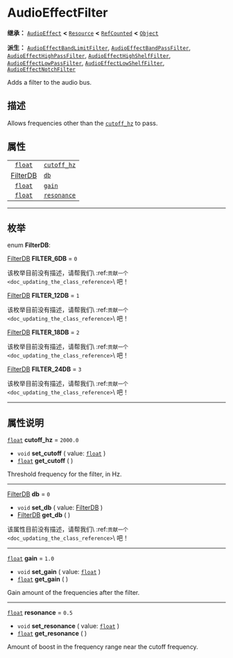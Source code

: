 <!-- ⚠ 请勿编辑本文件 ⚠ -->
<!-- 本文档使用脚本从 WeDot 引擎源码仓库生成。 -->
<!-- 生成脚本：https://github.com/WeDot-Engine/WeDot/tree/4.3/doc/tools/make_md.py； -->
<!-- 原文件：https://github.com/WeDot-Engine/WeDot/tree/4.3/doc/classes/AudioEffectFilter.xml。 -->

<div id="_class_audioeffectfilter"></div>

# AudioEffectFilter

**继承：** [`AudioEffect`](class_audioeffect.md) **<** [`Resource`](class_resource.md) **<** [`RefCounted`](class_refcounted.md) **<** [`Object`](class_object.md)

**派生：** [`AudioEffectBandLimitFilter`](class_audioeffectbandlimitfilter.md), [`AudioEffectBandPassFilter`](class_audioeffectbandpassfilter.md), [`AudioEffectHighPassFilter`](class_audioeffecthighpassfilter.md), [`AudioEffectHighShelfFilter`](class_audioeffecthighshelffilter.md), [`AudioEffectLowPassFilter`](class_audioeffectlowpassfilter.md), [`AudioEffectLowShelfFilter`](class_audioeffectlowshelffilter.md), [`AudioEffectNotchFilter`](class_audioeffectnotchfilter.md)

Adds a filter to the audio bus.

## 描述

Allows frequencies other than the [`cutoff_hz`](#class_audioeffectfilter_property_cutoff_hz) to pass.

## 属性

|||
|:-:|:--|
| [`float`](class_float.md)                    | [`cutoff_hz`](#class_audioeffectfilter_property_cutoff_hz) | ``2000.0`` |
| [FilterDB](#enum_audioeffectfilter_filterdb) | [`db`](#class_audioeffectfilter_property_db)               | ``0``      |
| [`float`](class_float.md)                    | [`gain`](#class_audioeffectfilter_property_gain)           | ``1.0``    |
| [`float`](class_float.md)                    | [`resonance`](#class_audioeffectfilter_property_resonance) | ``0.5``    |

<!-- rst-class:: classref-section-separator -->

---

## 枚举

<div id="_class_enum_audioeffectfilter_filterdb"></div>

enum **FilterDB**: <div id="enum_audioeffectfilter_filterdb"></div>

<div id="_class_audioeffectfilter_constant_filter_6db"></div>

[FilterDB](#enum_audioeffectfilter_filterdb) **FILTER_6DB** = ``0``

该枚举目前没有描述，请帮我们\ :ref:`贡献一个 <doc_updating_the_class_reference>`\ 吧！



<div id="_class_audioeffectfilter_constant_filter_12db"></div>

[FilterDB](#enum_audioeffectfilter_filterdb) **FILTER_12DB** = ``1``

该枚举目前没有描述，请帮我们\ :ref:`贡献一个 <doc_updating_the_class_reference>`\ 吧！



<div id="_class_audioeffectfilter_constant_filter_18db"></div>

[FilterDB](#enum_audioeffectfilter_filterdb) **FILTER_18DB** = ``2``

该枚举目前没有描述，请帮我们\ :ref:`贡献一个 <doc_updating_the_class_reference>`\ 吧！



<div id="_class_audioeffectfilter_constant_filter_24db"></div>

[FilterDB](#enum_audioeffectfilter_filterdb) **FILTER_24DB** = ``3``

该枚举目前没有描述，请帮我们\ :ref:`贡献一个 <doc_updating_the_class_reference>`\ 吧！



<!-- rst-class:: classref-section-separator -->

---

## 属性说明

<div id="_class_audioeffectfilter_property_cutoff_hz"></div>

[`float`](class_float.md) **cutoff_hz** = ``2000.0`` <div id="class_audioeffectfilter_property_cutoff_hz"></div>

- `void` **set_cutoff** ( value: [`float`](class_float.md) )
- [`float`](class_float.md) **get_cutoff** ( )

Threshold frequency for the filter, in Hz.

<!-- rst-class:: classref-item-separator -->

---

<div id="_class_audioeffectfilter_property_db"></div>

[FilterDB](#enum_audioeffectfilter_filterdb) **db** = ``0`` <div id="class_audioeffectfilter_property_db"></div>

- `void` **set_db** ( value: [FilterDB](#enum_audioeffectfilter_filterdb) )
- [FilterDB](#enum_audioeffectfilter_filterdb) **get_db** ( )

该属性目前没有描述，请帮我们\ :ref:`贡献一个 <doc_updating_the_class_reference>`\ 吧！

<!-- rst-class:: classref-item-separator -->

---

<div id="_class_audioeffectfilter_property_gain"></div>

[`float`](class_float.md) **gain** = ``1.0`` <div id="class_audioeffectfilter_property_gain"></div>

- `void` **set_gain** ( value: [`float`](class_float.md) )
- [`float`](class_float.md) **get_gain** ( )

Gain amount of the frequencies after the filter.

<!-- rst-class:: classref-item-separator -->

---

<div id="_class_audioeffectfilter_property_resonance"></div>

[`float`](class_float.md) **resonance** = ``0.5`` <div id="class_audioeffectfilter_property_resonance"></div>

- `void` **set_resonance** ( value: [`float`](class_float.md) )
- [`float`](class_float.md) **get_resonance** ( )

Amount of boost in the frequency range near the cutoff frequency.

[^virtual]: 本方法通常需要用户覆盖才能生效。
[^const]: 本方法无副作用，不会修改该实例的任何成员变量。
[^vararg]: 本方法除了能接受在此处描述的参数外，还能够继续接受任意数量的参数。
[^constructor]: 本方法用于构造某个类型。
[^static]: 调用本方法无需实例，可直接使用类名进行调用。
[^operator]: 本方法描述的是使用本类型作为左操作数的有效运算符。
[^bitfield]: 这个值是由下列位标志构成位掩码的整数。
[^void]: 无返回值。
